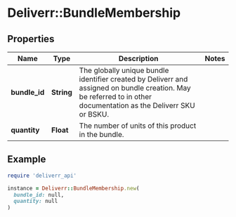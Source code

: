 # Deliverr::BundleMembership

## Properties

| Name | Type | Description | Notes |
| ---- | ---- | ----------- | ----- |
| **bundle_id** | **String** | The globally unique bundle identifier created by Deliverr and assigned on bundle creation. May be referred to in other documentation as the Deliverr SKU or BSKU. |  |
| **quantity** | **Float** | The number of units of this product in the bundle. |  |

## Example

```ruby
require 'deliverr_api'

instance = Deliverr::BundleMembership.new(
  bundle_id: null,
  quantity: null
)
```

